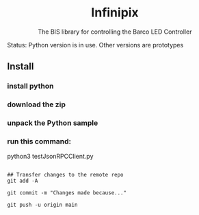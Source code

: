 <p align="center">
  <h1 align="center">Infinipix</h1>
  <p align="center">The BIS library for controlling the Barco LED Controller</p>
</p>

Status: Python version is in use. Other versions are prototypes

## Install

### install python
### download the zip
### unpack the Python sample
### run this command:
python3 testJsonRPCClient.py

```

## Transfer changes to the remote repo
git add -A

git commit -m "Changes made because..."

git push -u origin main